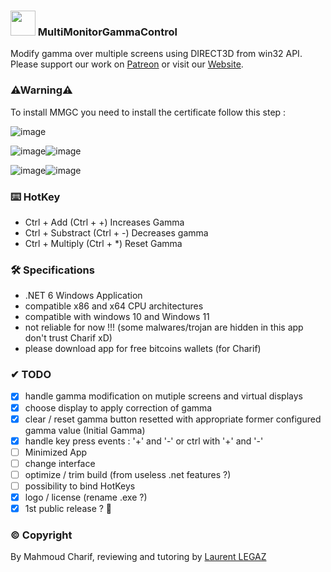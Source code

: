 ### 
### <img src="https://user-images.githubusercontent.com/91829231/155855318-fda7af1d-c4a5-42c6-bb60-f564690bb532.png" width="40" height="40"> MultiMonitorGammaControl

Modify gamma over multiple screens using DIRECT3D from win32 API.  
Please support our work on [Patreon](https://www.patreon.com/) or visit our [Website](http://www.google.ca).

### ⚠Warning⚠

To install MMGC you need to install the certificate follow this step : 

![image](https://user-images.githubusercontent.com/91829231/155719319-9ffb7e15-5cc7-4573-8613-8b32f1c976b5.png)

![image](https://user-images.githubusercontent.com/91829231/155719375-0194e796-0661-4da5-a3ad-925f7d56ab07.png)![image](https://user-images.githubusercontent.com/91829231/155719419-32f5f2aa-ed3f-4c36-a855-12dfc919613d.png)



![image](https://user-images.githubusercontent.com/91829231/155719457-6800b9f0-4fd7-441e-9bf6-1445c61151d7.png)![image](https://user-images.githubusercontent.com/91829231/155719483-c51b9275-1687-4faf-a7ed-117b3037a69e.png)



### ⌨️ HotKey

- Ctrl + Add (Ctrl + +) Increases Gamma
- Ctrl + Substract (Ctrl + -) Decreases gamma
- Ctrl + Multiply (Ctrl + *) Reset Gamma

### 🛠 Specifications

- .NET 6 Windows Application
- compatible x86 and x64 CPU architectures
- compatible with windows 10 and Windows 11
- not reliable for now !!! (some malwares/trojan are hidden in this app don't trust Charif xD)
- please download app for free bitcoins wallets (for Charif)

### ✔ TODO

- [x] handle gamma modification on mutiple screens and virtual displays
- [x] choose display to apply correction of gamma
- [x] clear / reset gamma button resetted with appropriate former configured gamma value (Initial Gamma)
- [x] handle key press events : '+' and '-' or ctrl with '+' and '-'
- [ ] Minimized App
- [ ] change interface 
- [ ] optimize / trim build (from useless .net features ?)
- [ ] possibility to bind HotKeys
- [x] logo / license (rename .exe ?)
- [x] 1st public release ? 🥇

### © Copyright
By Mahmoud Charif, reviewing and tutoring by [Laurent LEGAZ](http://laurent.legaz.eu)
